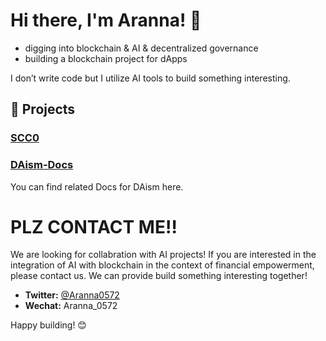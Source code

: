 # Hi there, I'm Aranna! 👋

- digging into blockchain & AI & decentralized governance
- building a blockchain project for dApps

I don’t write code but I utilize AI tools to build something interesting.

## 🚀 Projects

### [SCC0](https://github.com/Aranna-0572/SCC0)

### [DAism-Docs](https://github.com/Aranna-0572/DAism-Docs)
You can find related Docs for DAism here.


# PLZ CONTACT ME‼️
We are looking for collabration with AI projects!
If you are interested in the integration of AI with blockchain in the context of financial empowerment, please contact us. We can provide build something interesting together!

- **Twitter:** [@Aranna0572](https://twitter.com/Aranna0572)
- **Wechat:** Aranna_0572

Happy building! 😊
